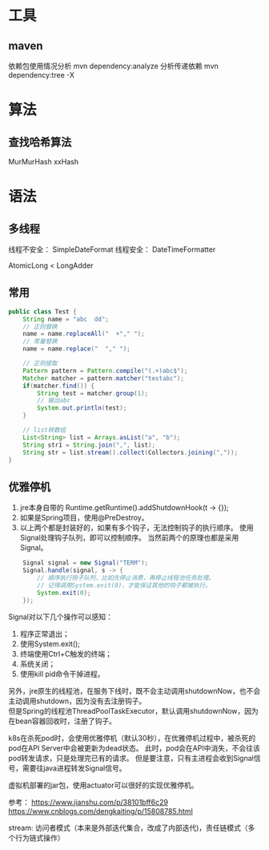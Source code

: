 # 工具
## maven
依赖包使用情况分析
mvn dependency:analyze
分析传递依赖
mvn dependency:tree -X

# 算法
## 查找哈希算法
MurMurHash
xxHash

# 语法
## 多线程
线程不安全： SimpleDateFormat
线程安全： DateTimeFormatter

AtomicLong < LongAdder

## 常用
```java
public class Test {
    String name = "abc  dd";
    // 正则替换
    name = name.replaceAll("  +"," ");
    // 常量替换
    name = name.replace("  "," ");

    // 正则提取
    Pattern pattern = Pattern.compile("(.+)abc$");
    Matcher matcher = pattern.matcher("testabc");
    if(matcher.find()) {
        String test = matcher.group(1);
        // 输出abc
        System.out.println(test);
    }

    // list转数组
    List<String> list = Arrays.asList("a", "b");
    String str1 = String.join(",", list);
    String str = list.stream().collect(Collectors.joining(","));
}
```

## 优雅停机
1. jre本身自带的
   Runtime.getRuntime().addShutdownHook(t -> {});
2. 如果是Spring项目，使用@PreDestroy。
3. 以上两个都是封装好的，如果有多个钩子，无法控制钩子的执行顺序。
   使用Signal处理钩子队列，即可以控制顺序。
   当然前两个的原理也都是采用Signal。
```java
	Signal signal = new Signal("TERM");
	Signal.handle(signal, s -> {
		// 顺序执行钩子队列，比如先停止消费，再停止线程池任务处理。
        // 记得调用System.exit(0)，才能保证其他的钩子都被执行。
        System.exit(0);
	});
```
Signal对以下几个操作可以感知：
1. 程序正常退出； 
2. 使用System.exit();
3. 终端使用Ctrl+C触发的终端；
4. 系统关闭；
5. 使用kill pid命令干掉进程。

另外，jre原生的线程池，在服务下线时，既不会主动调用shutdownNow，也不会主动调用shutdown，因为没有去注册钩子。  
但是Spring的线程池ThreadPoolTaskExecutor，默认调用shutdownNow，因为在bean容器回收时，注册了钩子。

k8s在杀死pod时，会使用优雅停机（默认30秒），在优雅停机过程中，被杀死的pod在API Server中会被更新为dead状态。
此时，pod会在API中消失，不会往该pod转发请求，只是处理完已有的请求。
但是要注意，只有主进程会收到Signal信号，需要往java进程转发Signal信号。

虚拟机部署的jar包，使用actuator可以很好的实现优雅停机。

参考：
https://www.jianshu.com/p/38101bff6c29
https://www.cnblogs.com/dengkaiting/p/15808785.html

stream: 访问者模式（本来是外部迭代集合，改成了内部迭代)，责任链模式（多个行为链式操作）